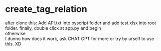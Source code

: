 # create_tag_relation
after clone this: Add API.txt into pyscript folder and add test.xlsx into root folder. finally, double click at app.py and begin <br/>
otherwise <br/>
I dunno how does it work, ask CHAT GPT for more or try by urself to use this. XD <br/>
